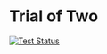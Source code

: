 Trial of Two
============
[![Test Status](../../actions/workflows/ci-tests.yml/badge.svg)](../../actions/workflows/ci-tests.yml)
